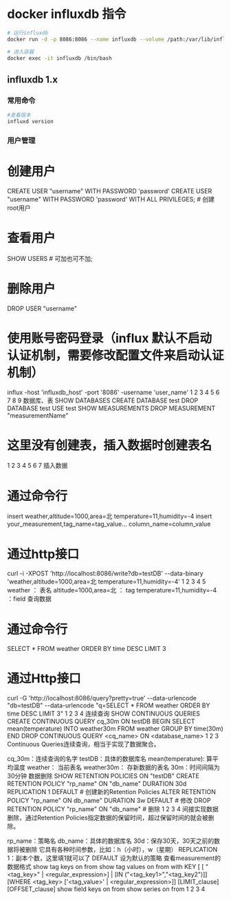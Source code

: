 # docker influxdb 指令

```bash
# 运行influxdb
docker run -d -p 8086:8086 --name influxdb --volume /path:/var/lib/influxdb influxdb

# 进入容器
docker exec -it influxdb /bin/bash
```



## influxdb 1.x

### 常用命令

```bash
#查看版本
influxd version
```

### 用户管理

# 创建用户
CREATE USER "username" WITH PASSWORD 'password'
CREATE USER "username" WITH PASSWORD 'password' WITH ALL PRIVILEGES; # 创建root用户
# 查看用户
SHOW USERS # 可加也可不加;
# 删除用户
DROP USER "username"
# 使用账号密码登录（influx 默认不启动认证机制，需要修改配置文件来启动认证机制）
influx -host 'influxdb_host' -port '8086' -username 'user_name'
1
2
3
4
5
6
7
8
9
数据库、表
SHOW DATABASES
CREATE DATABASE test
DROP DATABASE test
USE test
SHOW MEASUREMENTS
DROP MEASUREMENT "measurementName"
# 这里没有创建表，插入数据时创建表名
1
2
3
4
5
6
7
插入数据
# 通过命令行
insert weather,altitude=1000,area=北 temperature=11,humidity=-4
insert your_measurement,tag_name=tag_value... column_name=column_value
# 通过http接口
curl -i -XPOST 'http://localhost:8086/write?db=testDB' --data-binary 'weather,altitude=1000,area=北 temperature=11,humidity=-4'
1
2
3
4
5
weather ： 表名
altitude=1000,area=北 ： tag
temperature=11,humidity=-4 ：field
查询数据
# 通过命令行
SELECT * FROM weather ORDER BY time DESC LIMIT 3
# 通过Http接口
curl -G 'http://localhost:8086/query?pretty=true' --data-urlencode "db=testDB" --data-urlencode "q=SELECT * FROM weather ORDER BY time DESC LIMIT 3"
1
2
3
4
连续查询
SHOW CONTINUOUS QUERIES
CREATE CONTINUOUS QUERY cq_30m ON testDB BEGIN SELECT mean(temperature) INTO weather30m FROM weather GROUP BY time(30m) END
DROP CONTINUOUS QUERY <cq_name> ON <database_name>
1
2
3
Continuous Queries连续查询，相当于实现了数据聚合。

cq_30m：连续查询的名字
testDB：具体的数据库名
mean(temperature): 算平均温度
weather： 当前表名
weather30m： 存新数据的表名
30m：时间间隔为30分钟
数据删除
SHOW RETENTION POLICIES ON "testDB"
CREATE RETENTION POLICY "rp_name" ON "db_name" DURATION 30d REPLICATION 1 DEFAULT # 创建新的Retention Policies
ALTER RETENTION POLICY "rp_name" ON db_name" DURATION 3w DEFAULT # 修改
DROP RETENTION POLICY "rp_name" ON "db_name" # 删除
1
2
3
4
间接实现数据删除，通过Retention Policies指定数据的保留时间，超过保留时间的就会被删除。

rp_name：策略名
db_name：具体的数据库名
30d：保存30天，30天之前的数据将被删除
它具有各种时间参数，比如：h（小时），w（星期）
REPLICATION 1：副本个数，这里填1就可以了
DEFAULT 设为默认的策略
查看measurement的数据格式
show tag keys on <database> from <measurement>
show tag values on <database> from <measurement> with KEY [ [<operator> "<tag_key>" | <regular_expression>] | [IN ("<tag_key1>","<tag_key2")]] [WHERE <tag_key> <operator> ['<tag_value>' | <regular_expression>]] [LIMIT_clause] [OFFSET_clause]
show field keys on <database> from <measurement>
show series on <database> from <measurement>
1
2
3
4


